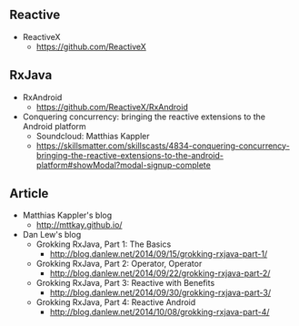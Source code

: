 ## Reactive
- ReactiveX
	- https://github.com/ReactiveX

## RxJava
- RxAndroid 
	- https://github.com/ReactiveX/RxAndroid
- Conquering concurrency: bringing the reactive extensions to the Android platform
	- Soundcloud: Matthias Kappler
	- https://skillsmatter.com/skillscasts/4834-conquering-concurrency-bringing-the-reactive-extensions-to-the-android-platform#showModal?modal-signup-complete


## Article
- Matthias Kappler's blog
	- http://mttkay.github.io/
- Dan Lew's blog
	- Grokking RxJava, Part 1: The Basics
		- http://blog.danlew.net/2014/09/15/grokking-rxjava-part-1/
	- Grokking RxJava, Part 2: Operator, Operator
		- http://blog.danlew.net/2014/09/22/grokking-rxjava-part-2/
	- Grokking RxJava, Part 3: Reactive with Benefits
		- http://blog.danlew.net/2014/09/30/grokking-rxjava-part-3/
	- Grokking RxJava, Part 4: Reactive Android
		- http://blog.danlew.net/2014/10/08/grokking-rxjava-part-4/

